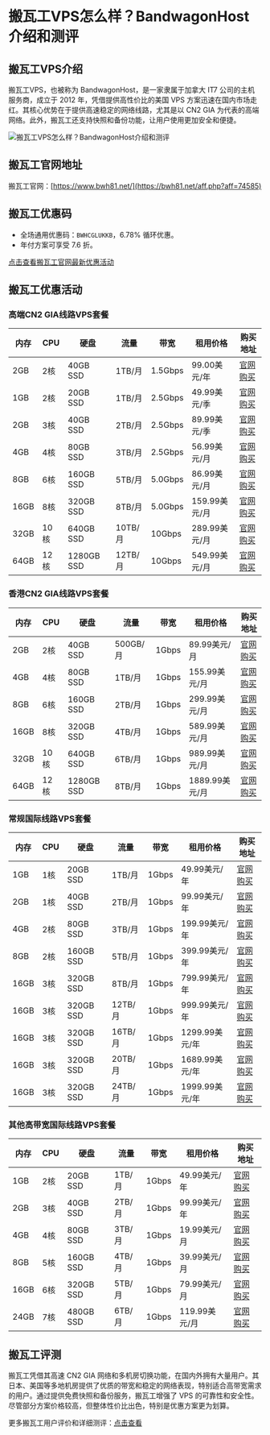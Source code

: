 # 搬瓦工VPS怎么样？BandwagonHost介绍和测评

## 搬瓦工VPS介绍
搬瓦工VPS，也被称为 BandwagonHost，是一家隶属于加拿大 IT7 公司的主机服务商，成立于 2012 年，凭借提供高性价比的美国 VPS 方案迅速在国内市场走红。其核心优势在于提供高速稳定的网络线路，尤其是以 CN2 GIA 为代表的高端网络。此外，搬瓦工还支持快照和备份功能，让用户使用更加安全和便捷。

![搬瓦工VPS怎么样？BandwagonHost介绍和测评](https://github.com/user-attachments/assets/9ede5cef-25fa-4a97-b859-de76856f682b)

## 搬瓦工官网地址
搬瓦工官网：[https://www.bwh81.net/](https://bwh81.net/aff.php?aff=74585)

## 搬瓦工优惠码
- 全场通用优惠码：`BWHCGLUKKB`，6.78% 循环优惠。
- 年付方案可享受 7.6 折。
  
[点击查看搬瓦工官网最新优惠活动](https://bwh81.net/aff.php?aff=74585)

## 搬瓦工优惠活动

### **高端CN2 GIA线路VPS套餐**

| 内存  | CPU  | 硬盘      | 流量       | 带宽      | 租用价格         | 购买地址 |
| ----- | ---- | --------- | ---------- | --------- | ---------------- | -------- |
| 2GB   | 2核  | 40GB SSD  | 1TB/月     | 1.5Gbps   | 99.00美元/年     | [官网购买](https://bwh89.net/aff.php?aff=74585&pid=147) |
| 1GB   | 2核  | 20GB SSD  | 1TB/月     | 2.5Gbps   | 49.99美元/季     | [官网购买](https://bwh89.net/aff.php?aff=74585&pid=87) |
| 2GB   | 3核  | 40GB SSD  | 2TB/月     | 2.5Gbps   | 89.99美元/季     | [官网购买](https://bwh89.net/aff.php?aff=74585&pid=88) |
| 4GB   | 4核  | 80GB SSD  | 3TB/月     | 2.5Gbps   | 56.99美元/月     | [官网购买](https://bwh89.net/aff.php?aff=74585&pid=89) |
| 8GB   | 6核  | 160GB SSD | 5TB/月     | 5.0Gbps   | 86.99美元/月     | [官网购买](https://bwh89.net/aff.php?aff=74585&pid=90) |
| 16GB  | 8核  | 320GB SSD | 8TB/月     | 5.0Gbps   | 159.99美元/月    | [官网购买](https://bwh89.net/aff.php?aff=74585&pid=91) |
| 32GB  | 10核 | 640GB SSD | 10TB/月    | 10Gbps    | 289.99美元/月    | [官网购买](https://bwh89.net/aff.php?aff=74585&pid=92) |
| 64GB  | 12核 | 1280GB SSD| 12TB/月    | 10Gbps    | 549.99美元/月    | [官网购买](https://bwh89.net/aff.php?aff=74585&pid=93) |

### **香港CN2 GIA线路VPS套餐**

| 内存  | CPU  | 硬盘      | 流量       | 带宽      | 租用价格         | 购买地址 |
| ----- | ---- | --------- | ---------- | --------- | ---------------- | -------- |
| 2GB   | 2核  | 40GB SSD  | 500GB/月   | 1Gbps     | 89.99美元/月     | [官网购买](https://bwh89.net/aff.php?aff=74585&pid=95) |
| 4GB   | 4核  | 80GB SSD  | 1TB/月     | 1Gbps     | 155.99美元/月    | [官网购买](https://bwh89.net/aff.php?aff=74585&pid=96) |
| 8GB   | 6核  | 160GB SSD | 2TB/月     | 1Gbps     | 299.99美元/月    | [官网购买](https://bwh89.net/aff.php?aff=74585&pid=97) |
| 16GB  | 8核  | 320GB SSD | 4TB/月     | 1Gbps     | 589.99美元/月    | [官网购买](https://bwh89.net/aff.php?aff=74585&pid=98) |
| 32GB  | 10核 | 640GB SSD | 6TB/月     | 1Gbps     | 989.99美元/月    | [官网购买](https://bwh89.net/aff.php?aff=74585&pid=122) |
| 64GB  | 12核 | 1280GB SSD| 8TB/月     | 1Gbps     | 1889.99美元/月   | [官网购买](https://bwh89.net/aff.php?aff=74585&pid=124) |

### **常规国际线路VPS套餐**

| 内存  | CPU  | 硬盘      | 流量       | 带宽      | 租用价格         | 购买地址 |
| ----- | ---- | --------- | ---------- | --------- | ---------------- | -------- |
| 1GB   | 1核  | 20GB SSD  | 1TB/月     | 1Gbps     | 49.99美元/年     | [官网购买](https://bwh89.net/aff.php?aff=74585&pid=57) |
| 2GB   | 1核  | 40GB SSD  | 2TB/月     | 1Gbps     | 99.99美元/年     | [官网购买](https://bwh89.net/aff.php?aff=74585&pid=58) |
| 4GB   | 2核  | 80GB SSD  | 3TB/月     | 1Gbps     | 199.99美元/年    | [官网购买](https://bwh89.net/aff.php?aff=74585&pid=59) |
| 8GB   | 2核  | 160GB SSD | 5TB/月     | 1Gbps     | 399.99美元/年    | [官网购买](https://bwh89.net/aff.php?aff=74585&pid=67) |
| 16GB  | 3核  | 320GB SSD | 8TB/月     | 1Gbps     | 799.99美元/年    | [官网购买](https://bwh89.net/aff.php?aff=74585&pid=68) |
| 16GB  | 3核  | 320GB SSD | 12TB/月    | 1Gbps     | 999.99美元/年    | [官网购买](https://bwh89.net/aff.php?aff=74585&pid=106) |
| 16GB  | 3核  | 320GB SSD | 16TB/月    | 1Gbps     | 1299.99美元/年   | [官网购买](https://bwh89.net/aff.php?aff=74585&pid=107) |
| 16GB  | 3核  | 320GB SSD | 20TB/月    | 1Gbps     | 1689.99美元/年   | [官网购买](https://bwh89.net/aff.php?aff=74585&pid=127) |
| 16GB  | 3核  | 320GB SSD | 24TB/月    | 1Gbps     | 1999.99美元/年   | [官网购买](https://bwh89.net/aff.php?aff=74585&pid=128) |

### **其他高带宽国际线路VPS套餐**

| 内存  | CPU  | 硬盘      | 流量       | 带宽      | 租用价格         | 购买地址 |
| ----- | ---- | --------- | ---------- | --------- | ---------------- | -------- |
| 1GB   | 2核  | 20GB SSD  | 1TB/月     | 1Gbps     | 49.99美元/年     | [官网购买](https://bwh89.net/aff.php?aff=74585&pid=44) |
| 2GB   | 3核  | 40GB SSD  | 2TB/月     | 1Gbps     | 99.99美元/年     | [官网购买](https://bwh89.net/aff.php?aff=74585&pid=45) |
| 4GB   | 4核  | 80GB SSD  | 3TB/月     | 1Gbps     | 19.99美元/月     | [官网购买](https://bwh89.net/aff.php?aff=74585&pid=46) |
| 8GB   | 5核  | 160GB SSD | 4TB/月     | 1Gbps     | 39.99美元/月     | [官网购买](https://bwh89.net/aff.php?aff=74585&pid=47) |
| 16GB  | 6核  | 320GB SSD | 5TB/月     | 1Gbps     | 79.99美元/月     | [官网购买](https://bwh89.net/aff.php?aff=74585&pid=48) |
| 24GB  | 7核  | 480GB SSD | 6TB/月     | 1Gbps     | 119.99美元/月    | [官网购买](https://bwh89.net/aff.php?aff=74585&pid=49) |

## 搬瓦工评测
搬瓦工凭借其高速 CN2 GIA 网络和多机房切换功能，在国内外拥有大量用户。其日本、美国等多地机房提供了优质的带宽和稳定的网络表现，特别适合高带宽需求的用户。通过提供免费快照和备份服务，搬瓦工增强了 VPS 的可靠性和安全性。尽管部分方案价格较高，但整体性价比出色，特别是优惠方案更为划算。

更多搬瓦工用户评价和详细测评：[点击查看](https://bwh81.net/aff.php?aff=74585)
